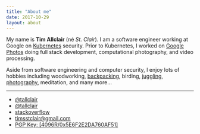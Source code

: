 ```yaml
---
title: "About me"
date: 2017-10-29
layout: about
---
```


My name is **Tim Allclair** (né _St. Clair_). I am a software engineer working at Google on [Kubernetes](https://kubernetes.io/) security. Prior to Kubernetes, I worked on [Google Photos](https://photos.google.com/) doing full stack development, computational photography, and video processing.

Aside from software engineering and computer security, I enjoy lots of hobbies including woodworking, [backpacking](https://photos.google.com/share/AF1QipMvAhtcEOLudYuXMb9pjvntskXbIENbKKshsfYyt3rD2Mo3w9SDlf2Fovkj0rLLaA/photo/AF1QipM8fmd-oDf0-cU8qCrYqBRTX60AGyon19aX_wq5?key=ZWJuRUQ3MW1uc0tla2hpSHE3UFBLbWF0LWhVVXln), birding, [juggling](https://photos.google.com/share/AF1QipMvAhtcEOLudYuXMb9pjvntskXbIENbKKshsfYyt3rD2Mo3w9SDlf2Fovkj0rLLaA/photo/AF1QipP3enG5DlB0tvXBoFr29cIDUdzzcx6AMf8303PY?key=ZWJuRUQ3MW1uc0tla2hpSHE3UFBLbWF0LWhVVXln), [photography](https://goo.gl/photos/UoCfGGWJnbQp48NQA), meditation, and many more...

<hr class="small">

<ul class="fa-ul">
    <li><a href="https://github.com/tallclair" aria-label="github"><i class="fa fa-fw fa-github" aria-hidden="true"></i> @tallclair</a>
    <li><a href="https://twitter.com/tallclair" aria-label="twitter"><i class="fa fa-fw fa-twitter" aria-hidden="true"></i> @tallclair</a>
    <li><a href="https://stackoverflow.com/users/1837431/tim-allclair" aria-label="stackoverflow"><i class="fa fa-fw fa-stack-overflow" aria-hidden="true"></i> stackoverflow</a>
    <li><a href="mailto:timsstclair@gmail.com" aria-label="email"><i class="fa fa-fw fa-envelope-o" aria-hidden="true"></i> timsstclair@gmail.com</a>
    <li><a href="/pubkey.asc"><i class="fa fa-fw fa-lock" aria-hidden="true"></i> PGP Key: [4096R/0x5E6F2E2DA760AF51]</a>

</ul>
